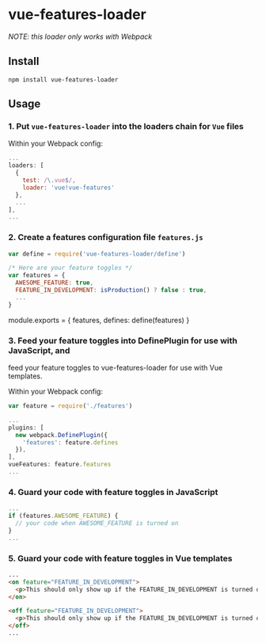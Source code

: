 # vue-features-loader

*NOTE: this loader only works with Webpack*

## Install

```npm install vue-features-loader```

## Usage

### 1. Put `vue-features-loader` into the loaders chain for `Vue` files

Within your Webpack config:

```javascript
...
loaders: [
  {
    test: /\.vue$/,
    loader: 'vue!vue-features'
  },
  ...
],
...
```

### 2. Create a features configuration file `features.js`

```javascript
var define = require('vue-features-loader/define')

/* Here are your feature toggles */
var features = {
  AWESOME_FEATURE: true,
  FEATURE_IN_DEVELOPMENT: isProduction() ? false : true,
  ...
}
```

module.exports = {
  features,
  defines: define(features)
}

### 3. Feed your feature toggles into DefinePlugin for use with JavaScript, and
feed your feature toggles to vue-features-loader for use with Vue templates.

Within your Webpack config:

```javascript
var feature = require('./features')

...
plugins: [
  new webpack.DefinePlugin({
    'features': feature.defines
  }),
],
vueFeatures: feature.features
...

```

### 4. Guard your code with feature toggles in JavaScript

```javascript
...
if (features.AWESOME_FEATURE) {
  // your code when AWESOME_FEATURE is turned on
}
...
```

### 5. Guard your code with feature toggles in Vue templates

```html
...
<on feature="FEATURE_IN_DEVELOPMENT">
  <p>This should only show up if the FEATURE_IN_DEVELOPMENT is turned on.</p>
</on>

<off feature="FEATURE_IN_DEVELOPMENT">
  <p>This should only show up if the FEATURE_IN_DEVELOPMENT is turned off.</p>
</off>
...
```

